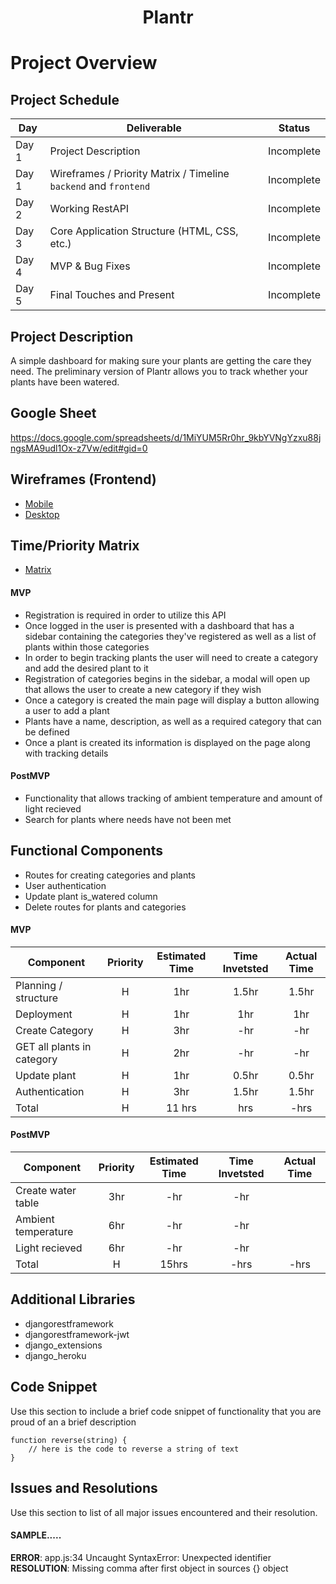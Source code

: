 # **<p align="center">Plantr</p>**

# Project Overview

## Project Schedule

|  Day | Deliverable | Status
|---|---| ---|
|Day 1| Project Description | Incomplete
|Day 1| Wireframes / Priority Matrix / Timeline `backend` and `frontend`| Incomplete
|Day 2| Working RestAPI | Incomplete
|Day 3| Core Application Structure (HTML, CSS, etc.) | Incomplete
|Day 4| MVP & Bug Fixes | Incomplete
|Day 5| Final Touches and Present | Incomplete

## Project Description

A simple dashboard for making sure your plants are getting the care they need. The preliminary version of Plantr allows you to track whether your plants have been watered.

## Google Sheet

https://docs.google.com/spreadsheets/d/1MiYUM5Rr0hr_9kbYVNgYzxu88jngsMA9udl1Ox-z7Vw/edit#gid=0

## Wireframes (Frontend)

- [Mobile](https://res.cloudinary.com/jcloud3zf/image/upload/v1600001397/project-4/plantr-mobile_q8yfnw.png)
- [Desktop](https://res.cloudinary.com/jcloud3zf/image/upload/v1600001379/project-4/p4-desktop_crum2i.png)

## Time/Priority Matrix 

- [Matrix](https://res.cloudinary.com/jcloud3zf/image/upload/v1600083025/project-4/p4backend-matrix_hfsil9.png)

#### MVP 

- Registration is required in order to utilize this API
- Once logged in the user is presented with a dashboard that has a sidebar containing the categories they've registered as well
as a list of plants within those categories
- In order to begin tracking plants the user will need to create a category and add the desired plant to it
- Registration of categories begins in the sidebar, a modal will open up that allows the user to create a new category if they wish
- Once a category is created the main page will display a button allowing a user to add a plant
- Plants have a name, description, as well as a required category that can be defined
- Once a plant is created its information is displayed on the page along with tracking details

#### PostMVP 

- Functionality that allows tracking of ambient temperature and amount of light recieved
- Search for plants where needs have not been met


## Functional Components

- Routes for creating categories and plants
- User authentication
- Update plant is_watered column
- Delete routes for plants and categories


#### MVP
| Component | Priority | Estimated Time | Time Invetsted | Actual Time |
| --- | :---: |  :---: | :---: | :---: |
| Planning / structure| H | 1hr | 1.5hr | 1.5hr|
| Deployment | H | 1hr | 1hr | 1hr|
| Create Category| H | 3hr | -hr | -hr|
| GET all plants in category| H | 2hr | -hr | -hr |
| Update plant | H | 1hr | 0.5hr | 0.5hr |
| Authentication | H | 3hr| 1.5hr | 1.5hr|
| Total | H | 11 hrs| hrs | -hrs |

#### PostMVP
| Component | Priority | Estimated Time | Time Invetsted | Actual Time |
| --- | :---: |  :---: | :---: | :---: |
| Create water table | 3hr | -hr| -hr|
| Ambient temperature | 6hr| -hr| -hr|
| Light recieved | 6hr | -hr | -hr|
| Total | H | 15hrs| -hrs | -hrs |

## Additional Libraries

- djangorestframework
- djangorestframework-jwt
- django_extensions
- django_heroku

## Code Snippet

Use this section to include a brief code snippet of functionality that you are proud of an a brief description  

```
function reverse(string) {
	// here is the code to reverse a string of text
}
```

## Issues and Resolutions
 Use this section to list of all major issues encountered and their resolution.

#### SAMPLE.....
**ERROR**: app.js:34 Uncaught SyntaxError: Unexpected identifier                                
**RESOLUTION**: Missing comma after first object in sources {} object

